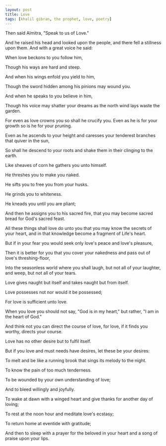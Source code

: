 ```yaml
---
layout: post
title: Love
tags: [khalil gibran, the prophet, love, poetry]
---
```



Then said Almitra, "Speak to us of Love."

And he raised his head and looked upon the people, and there fell a stillness upon them. And with a great voice he said:

When love beckons to you follow him,

Though his ways are hard and steep.

And when his wings enfold you yield to him,

Though the sword hidden among his pinions may wound you.

And when he speaks to you believe in him,

Though his voice may shatter your dreams as the north wind lays waste the garden.

For even as love crowns you so shall he crucify you. Even as he is for your growth so is he for your pruning.

Even as he ascends to your height and caresses your tenderest branches that quiver in the sun,

So shall he descend to your roots and shake them in their clinging to the earth.

Like sheaves of corn he gathers you unto himself.

He threshes you to make you naked.

He sifts you to free you from your husks.

He grinds you to whiteness.

He kneads you until you are pliant;

And then he assigns you to his sacred fire, that you may become sacred bread for God's sacred feast.

All these things shall love do unto you that you may know the secrets of your heart, and in that knowledge become a fragment of Life's heart.

But if in your fear you would seek only love's peace and love's pleasure,

Then it is better for you that you cover your nakedness and pass out of love's threshing-floor,

Into the seasonless world where you shall laugh, but not all of your laughter, and weep, but not all of your tears.

Love gives naught but itself and takes naught but from itself.

Love possesses not nor would it be possessed;

For love is sufficient unto love.

When you love you should not say, "God is in my heart," but rather, "I am in the heart of God."

And think not you can direct the course of love, for love, if it finds you worthy, directs your course.

Love has no other desire but to fulfil itself.

But if you love and must needs have desires, let these be your desires:

To melt and be like a running brook that sings its melody to the night.

To know the pain of too much tenderness.

To be wounded by your own understanding of love;

And to bleed willingly and joyfully.

To wake at dawn with a winged heart and give thanks for another day of loving;

To rest at the noon hour and meditate love's ecstasy;

To return home at eventide with gratitude;

And then to sleep with a prayer for the beloved in your heart and a song of praise upon your lips.

